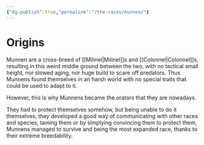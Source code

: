 ```yaml
---
{"dg-publish":true,"permalink":"/the-races/munnen/"}
---
```


# Origins

Munnen are a cross-breed of [[Milinel\|Milinel]]s and [[Colonnel\|Colonnel]]s, resulting in this weird middle ground between the two, with no tactical small height, nor slowed aging, nor huge build to scare off predators. Thus Munnens found themselves in an harsh world with no special traits that could be used to adapt to it.

However, this is why Munnens became the orators that they are nowadays. 

They had to protect themselves somehow, but being unable to do it themselves, they developed a good way of communicating with other races and species, taming them or by simplying convincing them to protect them, Munnens managed to survive and being the most expanded race, thanks to their extreme breedability.



